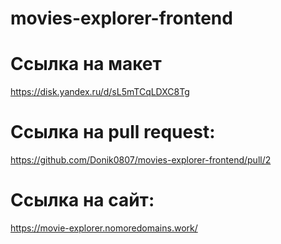 # movies-explorer-frontend

# Ссылка на макет
https://disk.yandex.ru/d/sL5mTCqLDXC8Tg

# Ссылка на pull request: 
https://github.com/Donik0807/movies-explorer-frontend/pull/2

# Ссылка на сайт:
https://movie-explorer.nomoredomains.work/